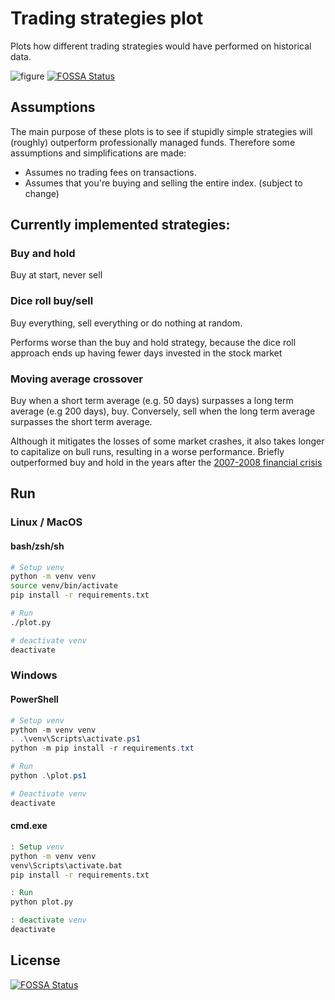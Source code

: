 # Trading strategies plot

Plots how different trading strategies would have performed
on historical data.

![figure](plot.svg)
[![FOSSA Status](https://app.fossa.com/api/projects/git%2Bgithub.com%2Folemorud%2Ftrading-strategies.svg?type=shield)](https://app.fossa.com/projects/git%2Bgithub.com%2Folemorud%2Ftrading-strategies?ref=badge_shield)

## Assumptions

The main purpose of these plots is to see if stupidly
simple strategies will (roughly) outperform professionally
managed funds. Therefore some assumptions and
simplifications are made:

 - Assumes no trading fees on transactions.
 - Assumes that you're buying and selling the entire index. (subject to change)

## Currently implemented strategies:

### Buy and hold

Buy at start, never sell

### Dice roll buy/sell

Buy everything, sell everything or do nothing at random.

Performs worse than the buy and hold strategy, because the dice roll approach
ends up having fewer days invested in the stock market

### Moving average crossover

Buy when a short term average (e.g. 50 days) surpasses a long term average (e.g
200 days), buy. Conversely, sell when the long term average surpasses the short
term average.

Although it mitigates the losses of some market crashes, it also takes longer
to capitalize on bull runs, resulting in a worse performance. Briefly outperformed
buy and hold in the years after the
[2007-2008 financial crisis](https://en.wikipedia.org/wiki/2007%E2%80%932008_financial_crisis)


## Run

### Linux / MacOS

#### bash/zsh/sh
```sh
# Setup venv
python -m venv venv
source venv/bin/activate
pip install -r requirements.txt

# Run
./plot.py

# deactivate venv
deactivate
```

### Windows

#### PowerShell
```ps1
# Setup venv
python -m venv venv
. .\venv\Scripts\activate.ps1
python -m pip install -r requirements.txt

# Run
python .\plot.ps1

# Deactivate venv
deactivate
```

#### cmd.exe
```cmd
: Setup venv
python -m venv venv
venv\Scripts\activate.bat
pip install -r requirements.txt

: Run
python plot.py

: deactivate venv
deactivate
```


## License
[![FOSSA Status](https://app.fossa.com/api/projects/git%2Bgithub.com%2Folemorud%2Ftrading-strategies.svg?type=large)](https://app.fossa.com/projects/git%2Bgithub.com%2Folemorud%2Ftrading-strategies?ref=badge_large)